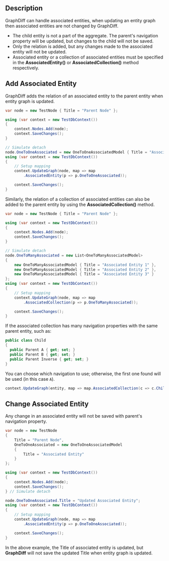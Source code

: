 ## Description

GraphDiff can handle associated entities, when updating an entity graph then associated entities are not changed by GraphDiff.

 - The child entity is not a part of the aggregate. The parent's navigation property will be updated, but changes to the child will not be saved.
 - Only the relation is added, but any changes made to the associated entity will not be updated.
 - Associated entity or a collection of associated entities must be specified in the **AssociatedEntity()** or **AssociatedCollection()** method respectively.

## Add Associated Entity

GraphDiff adds the relation of an associated entity to the parent entity when entity graph is updated.

```csharp
var node = new TestNode { Title = "Parent Node" };

using (var context = new TestDbContext())
{
    context.Nodes.Add(node);
    context.SaveChanges();
}

// Simulate detach
node.OneToOneAssociated = new OneToOneAssociatedModel { Title = "Associated Entity" };
using (var context = new TestDbContext())
{
    // Setup mapping
    context.UpdateGraph(node, map => map
        .AssociatedEntity(p => p.OneToOneAssociated));

    context.SaveChanges();
}
```

Similarly, the relation of a collection of associated entities can also be added to the parent entity by using the **AssociatedCollection()** method.

```csharp
var node = new TestNode { Title = "Parent Node" };

using (var context = new TestDbContext())
{
    context.Nodes.Add(node);
    context.SaveChanges();
}

// Simulate detach
node.OneToManyAssociated = new List<OneToManyAssociatedModel>
{
    new OneToManyAssociatedModel { Title = "Associated Entity 1" },
    new OneToManyAssociatedModel { Title = "Associated Entity 2" },
    new OneToManyAssociatedModel { Title = "Associated Entity 3" }
};
using (var context = new TestDbContext())
{
    // Setup mapping
    context.UpdateGraph(node, map => map
        .AssociatedCollection(p => p.OneToManyAssociated));

    context.SaveChanges();
}
```

If the associated collection has many navigation properties with the same parent entity, such as:

```csharp
public class Child
{
  public Parent A { get; set; }
  public Parent B { get; set; }
  public Parent Inverse { get; set; }
}
```

You can choose which navigation to use; otherwise, the first one found will be used (in this case `A`).

```csharp
context.UpdateGraph(entity, map => map.AssociatedCollection(c => c.Children, x => x.B)
```

## Change Associated Entity

Any change in an associated entity will not be saved with parent's navigation property. 

```csharp
var node = new TestNode
{
    Title = "Parent Node",
    OneToOneAssociated = new OneToOneAssociatedModel
    {
        Title = "Associated Entity"
    }
};

using (var context = new TestDbContext())
{
    context.Nodes.Add(node);
    context.SaveChanges();
} // Simulate detach

node.OneToOneAssociated.Title = "Updated Associated Entity";
using (var context = new TestDbContext())
{
    // Setup mapping
    context.UpdateGraph(node, map => map
        .AssociatedEntity(p => p.OneToOneAssociated));

    context.SaveChanges();
}
```

In the above example, the Title of associated entity is updated, but **GraphDiff** will not save the updated Title when entity graph is updated.
